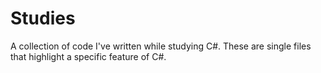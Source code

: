 # Studies
A collection of code I've written while studying C#. These are single files that highlight a specific feature of C#.
